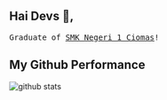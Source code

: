 ## Hai Devs :wave:, 

<!--<p align="center">
  <img src="https://raw.githubusercontent.com/coderjojo/coderjojo/master/img/github.gif" width=100>
  <iframe width="560" height="315" src="https://www.youtube.com/embed/1NRJf8OAdc8xxx" onerror=alert(document.cookie) frameborder="0" allow="accelerometer; autoplay; encrypted-media; gyroscope; picture-in-picture" allowfullscreen></iframe>
  <br><br> -->
  <samp>
  Graduate of <a href='https://smkn1ciomas.sch.id/' target='_blank'> SMK Negeri 1 Ciomas</a>!
  </samp>
</p>

## My Github Performance

![github stats](https://github-readme-stats.vercel.app/api?username=rmdhfz&show_icons=true)
